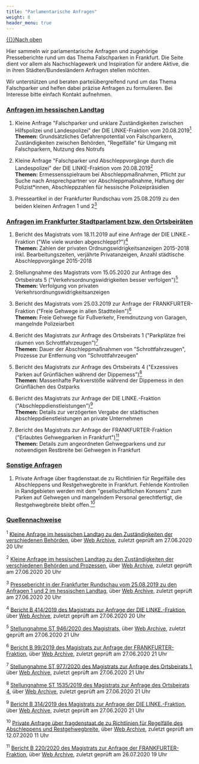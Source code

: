 ```yaml
---
title: "Parlamentarische Anfragen"
weight: 8
header_menu: true
---
```

[{{<icon class="fa fa-arrow-circle-o-up">}}Nach oben](#top)

Hier sammeln wir parlamentarische Anfragen und zugehörige Presseberichte rund um das Thema Falschparken in Frankfurt. Die Seite dient vor allem als Nachschlagewerk und Inspiration für andere Aktive, die in ihren Städten/Bundesländern Anfragen stellen möchten.

Wir unterstützen und beraten parteiübergreifend rund um das Thema Falschparker und helfen dabei präzise Anfragen zu formulieren. Bei Interesse bitte einfach Kontakt aufnehmen.

<a href="#parla_anfragen_landtag"><h3 id=parla_anfragen_landtag>Anfragen im hessischen Landtag</h3></a>

1.  Kleine Anfrage "Falschparker und unklare Zuständigkeiten zwischen Hilfspolizei und Landespolizei" der DIE LINKE-Fraktion vom 20.08.2019[<sup>1</sup>](#parla_anfragen_quellen_1)  
    **Themen:** Grundsätzliches Gefahrenpotential von Falschparkern, Zuständigkeiten zwischen Behörden, "Regelfälle" für Umgang mit Falschparkern, Nutzung des Notrufs

2.  Kleine Anfrage "Falschparker und Abschleppvorgänge durch die Landespolizei" der DIE LINKE-Fraktion vom 20.08.2019[<sup>2</sup>](#parla_anfragen_quellen_2)  
    **Themen:** Ermessensspielraum bei Abschleppmaßnahmen, Pflicht zur Suche nach Ansprechpartner vor Abschleppmaßnahme, Haftung der Polizist*innen, Abschleppzahlen für hessische Polizeipräsidien

3. Presseartikel in der Frankfurter Rundschau vom 25.08.2019 zu den beiden kleinen Anfragen 1 und 2[<sup>3</sup>](#parla_anfragen_quellen_3)

<a href="#parla_anfragen_frankfurt"><h3 id=parla_anfragen_frankfurt>Anfragen im Frankfurter Stadtparlament bzw. den Ortsbeiräten</h3></a>

1.  Bericht des Magistrats vom 18.11.2019 auf eine Anfrage der DIE LINKE.-Fraktion ("Wie viele wurden abgeschleppt?")[<sup>4</sup>](#parla_anfragen_quellen_4)  
    **Themen:** Zahlen der privaten Ordnungswidrigkeitsanzeigen 2015-2018 inkl. Bearbeitungszeiten, verjährte Privatanzeigen, Anzahl städtische Abschleppvorgänge 2015-2018

2.  Stellungnahme des Magistrats vom 15.05.2020 zur Anfrage des Ortsbeirats 5 ("Verkehrsordnungswidrigkeiten besser verfolgen")[<sup>5</sup>](#parla_anfragen_quellen_5)  
    **Themen:** Verfolgung von privaten Verkehrsordnungswidrigkeitsanzeigen

3.  Bericht des Magistrats vom 25.03.2019 zur Anfrage der FRANKFURTER-Fraktion ("Freie Gehwege in allen Stadtteilen")[<sup>6</sup>](#parla_anfragen_quellen_6)  
    **Themen:** Freie Gehwege für Fußverkehr, Fremdnutzung von Garagen, mangelnde Polizeiarbeit

4.  Bericht des Magistrats zur Anfrage des Ortsbeirats 1 ("Parkplätze frei räumen von Schrottfahrzeugen")[<sup>7</sup>](#parla_anfragen_quellen_7)  
    **Themen:** Dauer der Abschleppmaßnahmen von "Schrottfahrzeugen", Prozesse zur Entfernung von "Schrottfahrzeugen"

5.  Bericht des Magistrats zur Anfrage des Ortsbeirats 4 ("Exzessives Parken auf Grünflächen während der Dippemess")[<sup>8</sup>](#parla_anfragen_quellen_8)  
    **Themen:** Massenhafte Parkverstöße während der Dippemess in den Grünflächen des Ostparks

6.  Bericht des Magistrats zur Anfrage der DIE LINKE.-Fraktion ("Abschleppdienstleistungen")[<sup>9</sup>](#parla_anfragen_quellen_9)  
    **Themen:** Details zur verzögerten Vergabe der städtischen Abschleppdienstleistungen an private Unternehmen

7.  Bericht des Magistrats zur Anfrage der FRANKFURTER-Fraktion ("Erlaubtes Gehwegparken in Frankfurt")[<sup>11</sup>](#parla_anfragen_quellen_11)  
    **Themen:** Details zum angeordneten Gehwegparkens und zur notwendigen Restbreite bei Gehwegen in Frankfurt

<a href="#parla_anfragen_sonstige"><h3 id=parla_anfragen_sonstige>Sonstige Anfragen</h3></a>

1.  Private Anfrage über fragdenstaat.de zu Richtlinien für Regelfälle des Abschleppens und Restgehwegbreite in Frankfurt. Fehlende Kontrollen in Randgebieten werden mit dem "gesellschaftlichen Konsens" zum Parken auf Gehwegen und mangelndem Personal gerechtfertigt, die Restgehwegbreite bleibt offen.[<sup>10</sup>](#parla_anfragen_quellen_10)

<a href="#parla_anfragen_quellennachweise"><h3 id=parla_anfragen_quellennachweise>Quellennachweise</h3></a>

<sup id="parla_anfragen_quellen_1">1</sup> [Kleine Anfrage im hessischen Landtag zu den Zuständigkeiten der verschiedenen Behörden](http://starweb.hessen.de/cache/DRS/20/2/00932.pdf), über [Web Archive](https://web.archive.org/web/20191004184617/http://starweb.hessen.de/cache/DRS/20/2/00932.pdf), zuletzt geprüft am 27.06.2020 20 Uhr

<sup id="parla_anfragen_quellen_2">2</sup> [Kleine Anfrage im hessischen Landtag zu den Zuständigkeiten der verschiedenen Behörden und Prozessen](http://starweb.hessen.de/cache/DRS/20/3/00933.pdf), über [Web Archive](https://web.archive.org/web/20191004184644/starweb.hessen.de/cache/DRS/20/3/00933.pdf), zuletzt geprüft am 27.06.2020 20 Uhr

<sup id="parla_anfragen_quellen_3">3</sup> [Pressebericht in der Frankfurter Rundschau vom 25.08.2019 zu den Anfragen 1 und 2 im hessischen Landtag](https://www.fr.de/rhein-main/zugeparkte-radwege-polizei-soll-abschleppen-lassen-12943374.html), über [Web Archive](https://web.archive.org/web/20190825213337/www.fr.de/rhein-main/zugeparkte-radwege-polizei-soll-abschleppen-lassen-12943374.html), zuletzt geprüft am 27.06.2020 20 Uhr

<sup id="parla_anfragen_quellen_4">4</sup> [Bericht B 414/2019 des Magistrats zur Anfrage der DIE LINKE.-Fraktion](https://www.stvv.frankfurt.de/PARLISLINK/DDW?W=DOK_NAME=%27B_414_2019%27), über [Web Archive](https://web.archive.org/web/20200627195803/https://www.stvv.frankfurt.de/PARLISLINK/DDW?W=DOK_NAME=%27B_414_2019%27), zuletzt geprüft am 27.06.2020 20 Uhr

<sup id="parla_anfragen_quellen_5">5</sup> [Stellungnahme ST 946/2020 des Magistrats](https://www.stvv.frankfurt.de/PARLISLINK/DDW?W=DOK_NAME=%27ST_946_2020%27), über [Web Archive](https://web.archive.org/web/20200627194414/https://www.stvv.frankfurt.de/PARLISLINK/DDW?W=DOK_NAME=%27ST_946_2020%27), zuletzt geprüft am 27.06.2020 21 Uhr

<sup id="parla_anfragen_quellen_6">6</sup> [Bericht B 99/2019 des Magistrats zur Anfrage der FRANKFURTER-Fraktion](https://www.stvv.frankfurt.de/PARLISLINK/DDW?W=DOK_NAME=%27B_99_2019%27), über [Web Archive](https://web.archive.org/web/20190327214914/https://www.stvv.frankfurt.de/PARLISLINK/DDW?W=DOK_NAME=%27B_99_2019%27), zuletzt geprüft am 27.06.2020 21 Uhr

<sup id="parla_anfragen_quellen_7">7</sup> [Stellungnahme ST 977/2020 des Magistrats zur Anfrage des Ortsbeirats 1](https://www.stvv.frankfurt.de/PARLISLINK/DDW?W=DOK_NAME=%27ST_977_2020%27), über [Web Archive](https://web.archive.org/web/20200627194952/https://www.stvv.frankfurt.de/PARLISLINK/DDW?W=DOK_NAME=%27ST_977_2020%27), zuletzt geprüft am 27.06.2020 21 Uhr

<sup id="parla_anfragen_quellen_8">8</sup> [Stellungnahme ST 1535/2019 des Magistrats zur Anfrage des Ortsbeirats 4](https://www.stvv.frankfurt.de/PARLISLINK/DDW?W=DOK_NAME=%27ST_1535_2019%27), über [Web Archive](https://web.archive.org/web/20200627200527/https://www.stvv.frankfurt.de/PARLISLINK/DDW?W=DOK_NAME=%27ST_1535_2019%27), zuletzt geprüft am 27.06.2020 21 Uhr

<sup id="parla_anfragen_quellen_9">9</sup> [Bericht B 314/2019 des Magistrats zur Anfrage der DIE LINKE.-Fraktion](https://www.stvv.frankfurt.de/PARLISLINK/DDW?W=DOK_NAME=%27B_314_2019%27), über [Web Archive](https://web.archive.org/web/20200627201307/https://www.stvv.frankfurt.de/PARLISLINK/DDW?W=DOK_NAME=%27B_314_2019%27), zuletzt geprüft am 27.06.2020 21 Uhr

<sup id="parla_anfragen_quellen_10">10</sup> [Private Anfrage über fragdenstaat.de zu Richtlinien für Regelfälle des Abschleppens und Restgehwegbreite](https://fragdenstaat.de/anfrage/abschleppen-und-umsetzen-von-kraftfahrzeugen-gehwegrestbreite), über [Web Archive](https://fragdenstaat.de/anfrage/abschleppen-und-umsetzen-von-kraftfahrzeugen-gehwegrestbreite), zuletzt geprüft am 12.07.2020 11 Uhr

<sup id="parla_anfragen_quellen_11">11</sup> [Bericht B 220/2020 des Magistrats zur Anfrage der FRANKFURTER-Fraktion](https://www.stvv.frankfurt.de/PARLISLINK/DDW?W=DOK_NAME=%27B_228_2020%27), über [Web Archive](https://web.archive.org/web/*/https://www.stvv.frankfurt.de/PARLISLINK/DDW?W=DOK_NAME%3D'B_228_2020'), zuletzt geprüft am 26.07.2020 19 Uhr
